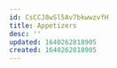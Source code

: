 ```yaml
---
id: CsCCJ8wSl5Av7bkwwzvfH
title: Appetizers
desc: ''
updated: 1640262818905
created: 1640262818905
---
```


